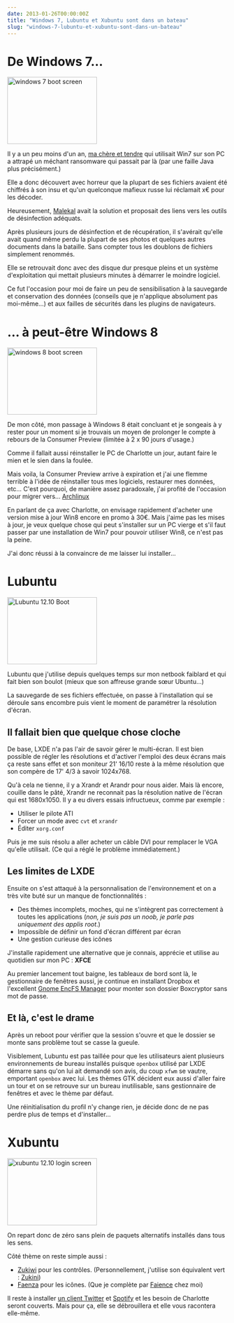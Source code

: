 ```yaml
---
date: 2013-01-26T00:00:00Z
title: "Windows 7, Lubuntu et Xubuntu sont dans un bateau"
slug: "windows-7-lubuntu-et-xubuntu-sont-dans-un-bateau"
---
```


<h1>De Windows 7…</h1>

<p><img src="https://aldarone.fr/assets/windows-7-boot-screen-205x153.jpg" alt="windows 7 boot screen" width="205" height="153" class="alignleft size-thumbnail wp-image-785" /></p>

<p>Il y a un peu moins d'un an, <a href="http://echarlotte.fr/">ma chère et tendre</a> qui utilisait Win7 sur son PC a attrapé un méchant ransomware qui passait par là (par une faille Java plus précisément.)</p>

<p>Elle a donc découvert avec horreur que la plupart de ses fichiers avaient été chiffrés à son insu et qu'un quelconque mafieux russe lui réclamait x€ pour les décoder.</p>

<p>Heureusement, <a href="http://www.malekal.com/">Malekal</a> avait la solution et proposait des liens vers les outils de désinfection adéquats.</p>

<p>Après plusieurs jours de désinfection et de récupération, il s'avérait qu'elle avait quand même perdu la plupart de ses photos et quelques autres documents dans la bataille. Sans compter tous les doublons de fichiers simplement renommés.</p>

<p>Elle se retrouvait donc avec des disque dur presque pleins et un système d'exploitation qui mettait plusieurs minutes à démarrer le moindre logiciel.</p>

<p>Ce fut l'occasion pour moi de faire un peu de sensibilisation à la sauvegarde et conservation des données (conseils que je n'applique absolument pas moi-même…) et aux failles de sécurités dans les plugins de navigateurs.</p>

<h1>… à peut-être Windows 8</h1>

<p><img src="https://aldarone.fr/assets/windows-8-clean-install-03-205x153.png" alt="windows 8 boot screen" width="205" height="153" class="alignright size-thumbnail wp-image-791" /></p>

<p>De mon côté, mon passage à Windows 8 était concluant et je songeais à y rester pour un moment si je trouvais un moyen de prolonger le compte à rebours de la Consumer Preview (limitée à 2 x 90 jours d'usage.)</p>

<p>Comme il fallait aussi réinstaller le PC de Charlotte un jour, autant faire le mien et le sien dans la foulée.</p>

<p>Mais voila, la Consumer Preview arrive à expiration et j'ai une flemme terrible à l'idée de réinstaller tous mes logiciels, restaurer mes données, etc… C'est pourquoi, de manière assez paradoxale, j'ai profité de l'occasion pour migrer vers… <a href="http://archlinux.fr/">Archlinux</a></p>

<p>En parlant de ça avec Charlotte, on envisage rapidement d'acheter une version mise à jour Win8 encore en promo à 30€. Mais j'aime pas les mises à jour, je veux quelque chose qui peut s'installer sur un PC vierge et s'il faut passer par une installation de Win7 pour pouvoir utiliser Win8, ce n'est pas la peine.</p>

<p>J'ai donc réussi à la convaincre de me laisser lui installer…</p>

<h1>Lubuntu</h1>

<p><img src="https://aldarone.fr/assets/TVVBS-205x153.png" alt="Lubuntu 12.10 Boot" width="205" height="153" class="alignleft size-thumbnail wp-image-793" /></p>

<p>Lubuntu que j'utilise depuis quelques temps sur mon netbook faiblard et qui fait bien son boulot (mieux que son affreuse grande sœur Ubuntu…)</p>

<p>La sauvegarde de ses fichiers effectuée, on passe à l'installation qui se déroule sans encombre puis vient le moment de paramétrer la résolution d'écran.</p>

<h2>Il fallait bien que quelque chose cloche</h2>

<p>De base, LXDE n'a pas l'air de savoir gérer le multi-écran. Il est bien possible de régler les résolutions et d'activer l'emploi des deux écrans mais ça reste sans effet et son moniteur 21' 16/10 reste à la même résolution que son compère de 17' 4/3 à savoir 1024x768.</p>

<p>Qu'à cela ne tienne, il y a Xrandr et Arandr pour nous aider. Mais là encore, couille dans le pâté, Xrandr ne reconnait pas la résolution native de l'écran qui est 1680x1050. Il y a eu divers essais infructueux, comme par exemple :</p>

<ul>
<li>Utiliser le pilote ATI</li>
<li>Forcer un mode avec <code>cvt</code> et <code>xrandr</code></li>
<li>Éditer <code>xorg.conf</code></li>
</ul>

<p>Puis je me suis résolu a aller acheter un câble DVI pour remplacer le VGA qu'elle utilisait. (Ce qui a réglé le problème immédiatement.)</p>

<h2>Les limites de LXDE</h2>

<p>Ensuite on s'est attaqué à la personnalisation de l'environnement et on a très vite buté sur un manque de fonctionnalités :</p>

<ul>
<li>Des thèmes incomplets, moches, qui ne s'intègrent pas correctement à toutes les applications (<em>non, je suis pas un noob, je parle pas uniquement des applis root</em>.)</li>
<li>Impossible de définir un fond d'écran différent par écran</li>
<li>Une gestion curieuse des icônes</li>
</ul>

<p>J'installe rapidement une alternative que je connais, apprécie et utilise au quotidien sur mon PC : <strong>XFCE</strong></p>

<p>Au premier lancement tout baigne, les tableaux de bord sont là, le gestionnaire de fenêtres aussi, je continue en installant Dropbox et l'excellent <a href="https://help.ubuntu.com/community/FolderEncryption#Gnome_Encfs_Manager">Gnome EncFS Manager</a> pour monter son dossier Boxcryptor sans mot de passe.</p>

<h2>Et là, c'est le drame</h2>

<p>Après un reboot pour vérifier que la session s'ouvre et que le dossier se monte sans problème tout se casse la gueule.</p>

<p>Visiblement, Lubuntu est pas taillée pour que les utilisateurs aient plusieurs environnements de bureau installés puisque <code>openbox</code> utilisé par LXDE démarre sans qu'on lui ait demandé son avis, du coup <code>xfwm</code> se vautre, emportant <code>openbox</code> avec lui. Les thèmes GTK décident eux aussi d'aller faire un tour et on se retrouve sur un bureau inutilisable, sans gestionnaire de fenêtres et avec le thème par défaut.</p>

<p>Une réinitialisation du profil n'y change rien, je décide donc de ne pas perdre plus de temps et d'installer…</p>

<h1>Xubuntu</h1>

<p><img src="https://aldarone.fr/assets/xubuntu12.10-login-screen-205x153.png" alt="xubuntu 12.10 login screen" width="205" height="153" class="alignright size-thumbnail wp-image-796" /></p>

<p>On repart donc de zéro sans plein de paquets alternatifs installés dans tous les sens.</p>

<p>Côté thème on reste simple aussi :</p>

<ul>
<li><a href="http://lassekongo83.deviantart.com/art/Zukiwi-313347909">Zukiwi</a> pour les contrôles. (Personnellement, j'utilise son équivalent vert : <a href="http://lassekongo83.deviantart.com/art/Zukini-272660042">Zukini</a>)</li>
<li><a href="http://tiheum.deviantart.com/art/Faenza-Icons-173323228">Faenza</a> pour les icônes. (Que je complète par <a href="http://tiheum.deviantart.com/art/Faience-icon-theme-255099649">Faience</a> chez moi)</li>
</ul>

<p>Il reste à installer <a href="https://launchpad.net/polly">un client Twitter</a> et <a href="http://www.spotify.com/fr/download/previews/">Spotify</a> et les besoin de Charlotte seront couverts. Mais pour ça, elle se débrouillera et elle vous racontera elle-même.</p>
